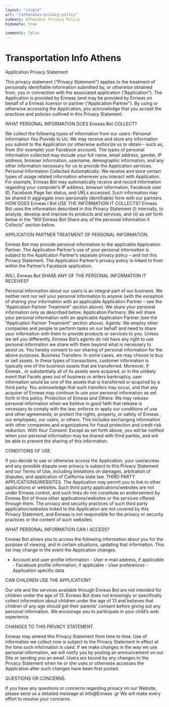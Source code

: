 ```yaml
---
layout: "single"
url: "/athensbus-privacy-policy"
summary: Athensbus Privacy Policy
hidemeta: true

comments: false
---
```


# Transportation Info Athens

Application Privacy Statement 

This privacy statement (“Privacy Statement”) applies to the treatment of personally identifiable information submitted by, or otherwise obtained from, you in connection with the associated application (“Application”). The Application is provided by Enneas (and may be provided by Enneas on behalf of a Enneas  licensor or partner (“Application Partner”). By using or otherwise accessing the Application, you acknowledge that you accept the practices and policies outlined in this Privacy Statement. 

WHAT PERSONAL INFORMATION DOES Enneas  Bot COLLECT? 

We collect the following types of information from our users: 
Personal Information You Provide to Us: We may receive and store any information you submit to the Application (or otherwise authorize us to obtain – such as, from (for example) your Facebook account). The types of personal information collected may include your full name, email address, gender, IP address, browser information, username, demographic information, and any other information necessary for us to provide the Application services. 
Personal Information Collected Automatically: We receive and store certain types of usage related information whenever you interact with Application. For example, Enneas  Bot may automatically receive and record information regarding your computer’s IP address, browser information, Facebook user ID, Facebook Page fan status, and URLs accessed. Such information may be shared in aggregate (non-personally identifiable) form with our partners. 
HOW DOES Enneas l Bot USE THE INFORMATION IT COLLECTS? 
Enneas  Bot uses the information described in this Privacy Statement (i) internally, to analyze, develop and improve its products and services, and (ii) as set forth below in the “Will Enneas  Bot Share any of the personal information it Collects” section below. 

APPLICATION PARTNER TREATMENT OF PERSONAL INFORMATION. 

Enneas  Bot may provide personal information to the applicable Application Partner. The Application Partner’s use of your personal information is subject to the Application Partner’s separate privacy policy – and not this Privacy Statement. The Application Partner’s privacy policy is linked to from within the Partner’s Facebook application. 

WILL Enneas  Bot SHARE ANY OF THE PERSONAL INFORMATION IT RECEIVES? 

Personal information about our users is an integral part of our business. We neither rent nor sell your personal information to anyone (with the exception of sharing your information with an applicable Application Partner – see the “Application Partner Treatment” section above). We share your personal information only as described below. 
Application Partners: We will share your personal information with an applicable Application Partner (see the “Application Partner Treatment” section above). 
Agents: We employ other companies and people to perform tasks on our behalf and need to share your information with them to provide products or services to you. Unless we tell you differently, Enneas  Bot’s agents do not have any right to use personal information we share with them beyond what is necessary to assist us. You hereby consent to our sharing of personal information for the above purposes. Business Transfers: In some cases, we may choose to buy or sell assets. In these types of transactions, customer information is typically one of the business assets that are transferred. Moreover, if Enneas , or substantially all of its assets were acquired, or in the unlikely event that Facets goes out of business or enters bankruptcy, user information would be one of the assets that is transferred or acquired by a third party. You acknowledge that such transfers may occur, and that any acquirer of Enneas  may continue to use your personal information as set forth in this policy. 
Protection of Enneas and Others: We may release personal information when we believe in good faith that release is necessary to comply with the law; enforce or apply our conditions of use and other agreements; or protect the rights, property, or safety of Enneas , our employees, our users, or others. This includes exchanging information with other companies and organizations for fraud protection and credit risk reduction. 
With Your Consent: Except as set forth above, you will be notified when your personal information may be shared with third parties, and will be able to prevent the sharing of this information. 

CONDITIONS OF USE. 

If you decide to use or otherwise access the Application, your use/access and any possible dispute over privacy is subject to this Privacy Statement and our Terms of Use, including limitations on damages, arbitration of disputes, and application of California state law. 
THIRD PARTY APPLICATIONS/WEBSITES. 
The Application may permit you to link to other applications or websites. Such third party applications/websites are not under Enneas control, and such links do not constitute an endorsement by Enneas  Bot of those other applications/websites or the services offered through them. The privacy and security practices of such third party application/websites linked to the Application are not covered by this Privacy Statement, and Enneas is not responsible for the privacy or security practices or the content of such websites. 

WHAT PERSONAL INFORMATION CAN I ACCESS? 

Enneas  Bot allows you to access the following information about you for the purpose of viewing, and in certain situations, updating that information. This list may change in the event the Application changes. 
- Account and user profile information - User e-mail address, if applicable - Facebook profile information, if applicable - User preferences - Application specific data 

CAN CHILDREN USE THE APPLICATION? 

Our site and the services available through Enneas  Bot are not intended for children under the age of 13. Enneas  Bot does not knowingly or specifically collect information about children under the age of 13 and believes that children of any age should get their parents’ consent before giving out any personal information. We encourage you to participate in your child’s web experience. 

CHANGES TO THIS PRIVACY STATEMENT. 

Enneas may amend this Privacy Statement from time to time. Use of information we collect now is subject to the Privacy Statement in effect at the time such information is used. If we make changes in the way we use personal information, we will notify you by posting an announcement on our Site or sending you an email. Users are bound by any changes to the Privacy Statement when he or she uses or otherwise accesses the Application after such changes have been first posted. 

QUESTIONS OR CONCERNS. 

If you have any questions or concerns regarding privacy on our Website, please send us a detailed message at info@Enneas .gr We will make every effort to resolve your concerns. 